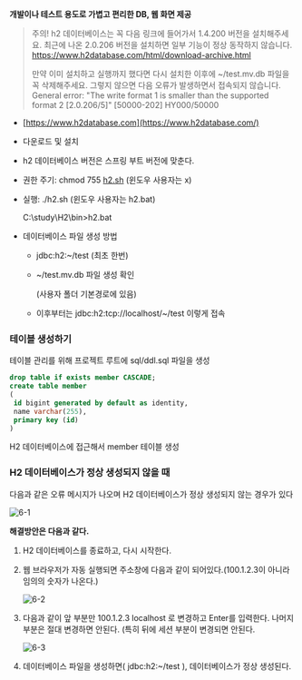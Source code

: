 **개발이나 테스트 용도로 가볍고 편리한 DB, 웹 화면 제공**

> 주의!
h2 데이터베이스는 꼭 다음 링크에 들어가서 1.4.200 버전을 설치해주세요.
최근에 나온 2.0.206 버전을 설치하면 일부 기능이 정상 동작하지 않습니다.
https://www.h2database.com/html/download-archive.html
> 
> 
> 만약 이미 설치하고 실행까지 했다면 다시 설치한 이후에 ~/test.mv.db 파일을 꼭 삭제해주세요.
> 그렇지 않으면 다음 오류가 발생하면서 접속되지 않습니다.
> General error: "The write format 1 is smaller than the supported format 2
> [2.0.206/5]" [50000-202] HY000/50000
> 

- [https://www.h2database.com](https://www.h2database.com/)
- 다운로드 및 설치
- h2 데이터베이스 버전은 스프링 부트 버전에 맞춘다.
- 권한 주기: chmod 755 [h2.sh](http://h2.sh/) (윈도우 사용자는 x)
- 실행: ./h2.sh (윈도우 사용자는 h2.bat)
    
    C:\study\H2\bin>h2.bat
    
- 데이터베이스 파일 생성 방법
    - jdbc:h2:~/test (최초 한번)
    - ~/test.mv.db 파일 생성 확인
        
        (사용자 폴더 기본경로에 있음)
        
    - 이후부터는 jdbc:h2:tcp://localhost/~/test 이렇게 접속
    

### 테이블 생성하기

테이블 관리를 위해 프로젝트 루트에 sql/ddl.sql 파일을 생성

```sql
drop table if exists member CASCADE;
create table member
(
 id bigint generated by default as identity,
 name varchar(255),
 primary key (id)
)
```

H2 데이터베이스에 접근해서 member 테이블 생성

### H2 데이터베이스가 정상 생성되지 않을 때

다음과 같은 오류 메시지가 나오며 H2 데이터베이스가 정상 생성되지 않는 경우가 있다

![6-1](https://user-images.githubusercontent.com/78712704/208229517-8758f708-6621-4f1f-a6ca-cfd69930146a.png)


**해결방안은 다음과 같다.**

1. H2 데이터베이스를 종료하고, 다시 시작한다.
2. 웹 브라우저가 자동 실행되면 주소창에 다음과 같이 되어있다.(100.1.2.3이 아니라 임의의 숫자가 나온다.)
    
    ![6-2](https://user-images.githubusercontent.com/78712704/208229523-0c676369-5e95-4066-b8e5-e0236e91dbad.png)

    
3. 다음과 같이 앞 부분만 100.1.2.3 localhost 로 변경하고 Enter를 입력한다. 나머지 부분은 절대
변경하면 안된다. (특히 뒤에 세션 부분이 변경되면 안된다.
    
    ![6-3](https://user-images.githubusercontent.com/78712704/208229528-0d267aed-79f2-48f4-8a03-331ebb9db588.png)

    
4. 데이터베이스 파일을 생성하면( jdbc:h2:~/test ), 데이터베이스가 정상 생성된다.
